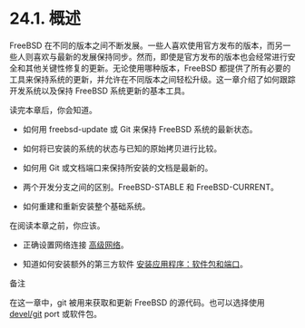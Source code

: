 # 24.1. 概述

FreeBSD 在不同的版本之间不断发展。一些人喜欢使用官方发布的版本，而另一些人则喜欢与最新的发展保持同步。然而，即使是官方发布的版本也会经常进行安全和其他关键性修复的更新。无论使用哪种版本，FreeBSD 都提供了所有必要的工具来保持系统的更新，并允许在不同版本之间轻松升级。这一章介绍了如何跟踪开发系统以及保持 FreeBSD 系统更新的基本工具。

读完本章后，你会知道。

* 如何用 freebsd-update 或 Git 来保持 FreeBSD 系统的最新状态。

* 如何将已安装的系统的状态与已知的原始拷贝进行比较。

* 如何用 Git 或文档端口来保持所安装的文档是最新的。

* 两个开发分支之间的区别。FreeBSD-STABLE 和 FreeBSD-CURRENT。

* 如何重建和重新安装整个基础系统。

在阅读本章之前，你应该。

* 正确设置网络连接 [高级网络](https://docs.freebsd.org/en/books/handbook/advanced-networking/index.html#advanced-networking)。

* 知道如何安装额外的第三方软件 [安装应用程序：软件包和端口](https://docs.freebsd.org/en/books/handbook/ports/index.html#ports)。

备注

在这一章中，git 被用来获取和更新 FreeBSD 的源代码。也可以选择使用 [devel/git](https://cgit.freebsd.org/ports/tree/devel/git/pkg-descr) port 或软件包。